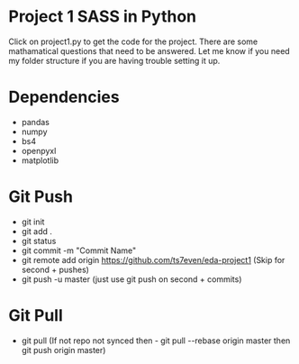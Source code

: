 # Project 1 SASS in Python 
Click on project1.py to get the code for the project. There are some mathamatical questions that need to be answered. 
Let me know if you need my folder structure if you are having trouble setting it up. 


# Dependencies
- pandas 
- numpy 
- bs4
- openpyxl
- matplotlib


# Git Push 
- git init
- git add . 
- git status 
- git commit -m "Commit Name"
- git remote add origin https://github.com/ts7even/eda-project1 (Skip for second + pushes)
- git push -u master (just use git push on second + commits)

# Git Pull 
- git pull (If not repo not synced then - git pull --rebase origin master then git push origin master)